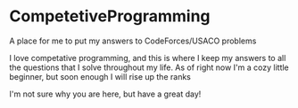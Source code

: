 # CompetetiveProgramming
A place for me to put my answers to CodeForces/USACO problems

I love competative programming, and this is where I keep my answers to all the questions that I solve throughout my life. As of right now I'm a cozy little beginner, but soon enough I will rise up the ranks

I'm not sure why you are here, but have a great day!
